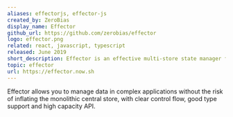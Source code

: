```yaml
---
aliases: effectorjs, effector-js
created_by: ZeroBias
display_name: Effector
github_url: https://github.com/zerobias/effector
logo: effector.png
related: react, javascript, typescript
released: June 2019
short_description: Effector is an effective multi-store state manager for JavaScript applications.
topic: effector
url: https://effector.now.sh
---
```

Effector allows you to manage data in complex applications without the risk of inflating the monolithic central store, with clear control flow, good type support and high capacity API.
